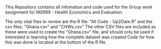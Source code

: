 This Repository contains all infomation and code used for the Group work assignment for MS999 - Health Economics and Evaluation. 

The only vital files to review are the R file: "All Code - Up2Date.R" and the csv files: "Ghana.csv" and "CHWs.csv" 
The other CSV files are included as these were used to create the "Ghana.csv" file, and should only be used if interested in learning how the complete dataset was created
Code for how this was done is located at the bottom of the R file.
